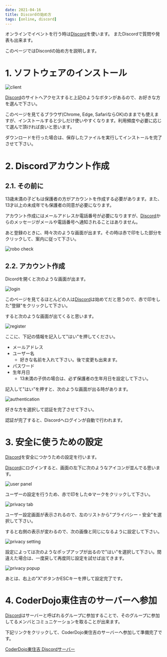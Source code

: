 ```yaml
---
date: 2021-04-16
title: Discordの始め方
tags: [online, discord]
---
```


[Discord]: https://discord.com

オンラインでイベントを行う時は[Discord]を使います。  またDiscordで質問や発表も出来ます。

このページではDiscordの始め方を説明します。

# 1. ソフトウェアのインストール

![client](img/client.png)

[Discord]のサイトへアクセスすると上記のようなボタンがあるので、お好きな方を選んで下さい。

このページを見てるブラウザ(Chrome, Edge, SafariならOK)のままでも使えますが、インストールすると少しだけ使いやすくなります。利用頻度や必要に応じて選んで頂ければ良いと思います。

ダウンロードを行った場合は、保存したファイルを実行してインストールを完了させて下さい。

# 2. Discordアカウント作成

## 2.1. その前に

13歳未満の子どもは保護者の方がアカウントを作成する必要があります。また、13才以上の未成年でも保護者の同意が必要になります。

アカウント作成にはメールアドレスか電話番号が必要になりますが、[Discord]からのメッセージがメールや電話番号へ通知されることはありません。

あと登録のときに、時々次のような画面が出ます。その時は赤で印をした部分をクリックして、案内に従って下さい。

![robo check](img/robot_check.png)

## 2.2. アカウント作成

Dicordを開くと次のような画面が出ます。

![login](img/login.png)

このページを見てるほとんどの人は[Discord]は始めてだと思うので、赤で印をした"登録"をクリックして下さい。

すると次のような画面が出てくると思います。

![register](img/register.png)

ここに、下記の情報を記入して"はい"を押してください。

- メールアドレス
- ユーザー名
    - 好きな名前を入れて下さい。後で変更も出来ます。
- パスワード
- 生年月日
    - 13未満の子供の場合は、必ず保護者の生年月日を設定して下さい。

記入して"はい”を押すと、次のような画面が出る時があります。

![authentication](img/authentication.png)

好きな方を選択して認証を完了させて下さい。

認証が完了すると、Discordへログインが自動で行われます。

# 3. 安全に使うための設定

[Discord]を安全につかうための設定を行います。

[Discord]にログインすると、画面の左下に次のようなアイコンが並んでる思います。

![user panel](img/user_panel.png)

ユーザーの設定を行うため、赤で印をした:gear:マークをクリックして下さい。

![privacy tab](img/privacy_tab.png)

ユーザー設定画面が表示されるので、左のリストから"プライバシー・安全"を選択して下さい。

すると右側の表示が変わるので、次の画像と同じになるように設定して下さい。

![privacy setting](img/privacy_setting.png)

設定によっては次のようなポップアップが出るので"はい"を選択して下さい。間違えた場合は、一度戻して再度同じ設定を試せば出てきます。

![privacy popup](img/privacy_popup.png)

あとは、右上の"X"ボタンかESCキーを押して設定完了です。

# 4. CoderDojo東住吉のサーバーへ参加

[Discord]はサーバーと呼ばれるグループに参加することで、そのグループに参加してるメンバとコミュニケーションを取ることが出来ます。

下記リンクをクリックして、CoderDojo東住吉のサーバーへ参加して準備完了です。

<a href="https://discord.gg/sT6K3bspqz" target="_blank" rel="noopener noreferrer" class="button">
CoderDojo東住吉 Discordサーバー
</a>


